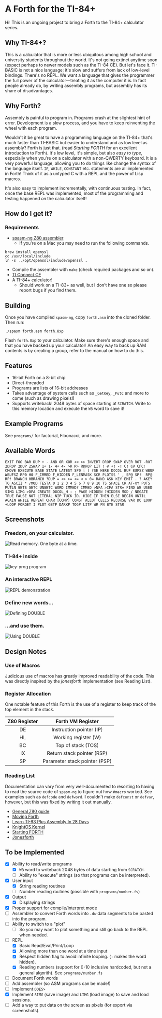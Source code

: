 # A Forth for the TI-84+

Hi!  This is an ongoing project to bring a Forth to the TI-84+
calculator series.

## Why TI-84+?
This is a calculator that is more or less ubiquitous among high school
and university students throughout the world.  It's not going extinct
anytime soon (expect perhaps to newer models such as the TI-84 CE).
But let's face it.  TI-BASIC is not a nice language; it's slow and
suffers from lack of low-level bindings.  There's no REPL.  We want a
language that gives the programmer the full power of the
calculator—treating it as the computer it is.  In fact people already
do, by writing assembly programs, but assembly has its share of
disadvantages.


## Why Forth?
Assembly is painful to program in.  Programs crash at the slightest
hint of error.  Development is a slow process, and you have to keep
reinventing the wheel with each program.

Wouldn't it be great to have a programming language on the TI-84+
that's much faster than TI-BASIC but easier to understand and as low
level as assembly?  Forth is just that.  (read _Starting FORTH_ for an
excellent introduction to Forth).  It's low level, it's simple, but
also _easy to type_, especially when you're on a calculator with a
non-QWERTY keyboard.  It is a very powerful language, allowing you to
do things like change the syntax of the language itself.  `IF`,
`WHILE`, `CONSTANT` etc. statements are all implemented in Forth!
Think of it as a untyped C with a REPL and the power of Lisp macros.

It's also easy to implement incrementally, with continuous testing.
In fact, once the base REPL was implemented, most of the programming
and testing happened _on_ the calculator itself!

## How do I get it?
### Requirements
- [spasm-ng Z80 assembler](https://github.com/alberthdev/spasm-ng)
  - If you're on a Mac you may need to run the following commands.
```shell
brew install openssl
cd /usr/local/include
ln -s ../opt/openssl/include/openssl .
```  
  - Compile the assembler with `make` (check required packages and so
    on).
- [TI Connect CE](https://education.ti.com/en/products/computer-software/ti-connect-ce-sw)
- A TI-84+ calculator!
  - Should work on a TI-83+ as well, but I don't have one so please
    report bugs if you find them.
## Building
Once you have compiled `spasm-ng`, copy `forth.asm` into the cloned
folder.  Then run:

```shell
./spasm forth.asm forth.8xp
```
Flash `forth.8xp` to your calculator.  Make sure there's enough space
and that you have backed up your calculator!  An easy way to back up
RAM contents is by creating a group, refer to the manual on how to do
this.

## Features
- 16-bit Forth on a 8-bit chip
- Direct-threaded
- Programs are lists of 16-bit addresses
- Takes advantage of system calls such as `_GetKey`, `_PutC` and more
  to come (such as drawing pixels!)
- Supports writeback!  2048 bytes of space starting at `SCRATCH`.
  Write to this memory location and execute the `WB` word to save it!

## Example Programs
See `programs/` for factorial, Fibonacci, and more.

## Available Words
```text
EXIT FOO BAR DUP + - AND OR XOR << >> INVERT DROP SWAP OVER ROT -ROT
2DROP 2DUP 2SWAP 1+ 1- 4+ 4- >R R> RDROP LIT ! @ +! -! C! C@ C@C!
CMOVE EXECUTE BASE STATE LATEST SP0 [ ] ?SE HERE DOCOL BUF BUFSZ WBUF
WBUFSZ RP0 H0 F_IMMED F_HIDDEN F_LENMASK SCR PLOTSS ' , SP@ SP!  RP@
RP! BRANCH 0BRANCH ?DUP = <> >= <= < > 0= RAND ASK KEY EMIT . ? AKEY
TO_ASCII * /MOD TESTA 0 1 2 3 4 5 6 7 8 9 10 TS SPACE CR AT-XY PUTS
PUTLN GETS GETC UNGETC WORD IMMED? IMMED >NFA >CFA STR= FIND WB USED
SIMG LIMG >DFA CREATE DOCOL_H : ; PAGE HIDDEN ?HIDDEN MOD / NEGATE
TRUE FALSE NOT LITERAL NIP TUCK ID. HIDE IF THEN ELSE BEGIN UNTIL
AGAIN WHILE REPEAT CHAR [COMP] CONST ALLOT CELLS RECURSE VAR DO LOOP
+LOOP FORGET I PLOT GETP DARKP TOGP LITP WR PN BYE STAR

```

## Screenshots
### Freedom, on your calculator.
![Read memory.  One byte at a time.](repl3.png)

### TI-84+ inside
![key-prog program](demo2.png)

### An interactive REPL
![REPL demonstration](repl1.png)

### Define new words...
![Defining DOUBLE](repl4.png)

### ...and use them.
![Using DOUBLE](repl5.png)

## Design Notes
### Use of Macros
Judicious use of macros has greatly improved readability of the code.
This was directly inspired by the _jonesforth_ implementation (see
Reading List).
### Register Allocation
One notable feature of this Forth is the use of a register to keep
track of the top element in the stack.

| Z80 Register | Forth VM Register             |
| :---:        | :---:                         |
| DE           | Instruction pointer (IP)      |
| HL           | Working register (W)          |
| BC           | Top of stack (TOS)            |
| IX           | Return stack pointer (RSP)    |
| SP           | Parameter stack pointer (PSP) |
### Reading List
Documentation can vary from very well-documented to resorting to
having to read the source code of `spasm-ng` to figure out how
`#macro` worked.  See examples such as `defcode` and `defword`.  I
couldn't make `defconst` or `defvar`, however, but this was fixed by
writing it out manually.

- [General Z80 guide](http://jgmalcolm.com/z80/#advanced)
- [Moving Forth](http://www.bradrodriguez.com/papers/moving1.htm)
- [Learn TI-83 Plus Assembly In 28 Days](http://tutorials.eeems.ca/ASMin28Days/welcome.html)
- [KnightOS Kernel](https://github.com/KnightOS/kernel)
- [Starting FORTH](https://www.forth.com/starting-forth/)
- [Jonesforth](http://git.annexia.org/?p=jonesforth.git)

## To be Implemented
- [x] Ability to read/write programs
  - [x] `WB` word to writeback 2048 bytes of data starting from
        `SCRATCH`.
  - [ ] Ability to "execute" strings (so that programs can be
        interpreted).
- [x] User input
  - [x] String reading routines
  - [ ] Number reading routines (possible with `programs/number.fs`)
- [x] Output
  - [x] Displaying strings
- [x] Proper support for compile/interpret mode
- [ ] Assembler to convert Forth words into `.dw` data segments to be
pasted into the program.
- [ ] Ability to switch to a "plot"
  - [ ] So you may want to plot something and still go back to the
        REPL when needed.
- [ ] REPL
  - [x] Basic Read/Eval/Print/Loop
  - [x] Allowing more than one word at a time input
  - [x] Respect hidden flag to avoid infinite looping. (`:` makes the
        word hidden).
  - [x] Reading numbers (support for 0-10 inclusive hardcoded, but not
        a general algorith).  See `programs/number.fs`
- [ ] Document Forth words
- [ ] Add assembler (so ASM programs can be made!)
- [ ] Implement `DOES>`
- [x] Implement `SIMG` (save image) and `LIMG` (load image) to save
      and load sessions.
- [ ] Add a way to put data on the screen as pixels (for export via screenshots).
